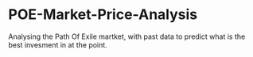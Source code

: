 # POE-Market-Price-Analysis
Analysing the Path Of Exile martket, with past data to predict what is the best invesment in at the point.
